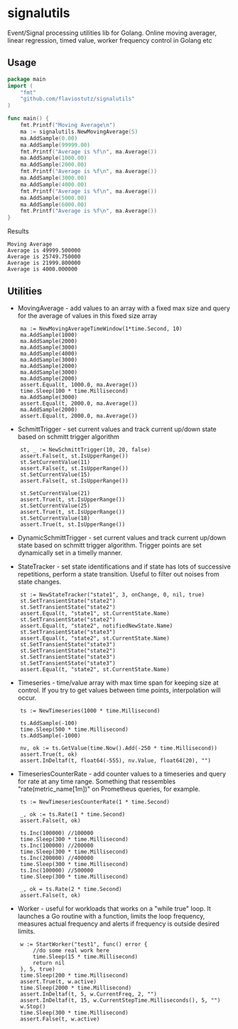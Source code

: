 # signalutils

Event/Signal processing utilities lib for Golang. Online moving averager, linear regression, timed value, worker frequency control in Golang etc

## Usage

```go
package main
import (
	"fmt"
	"github.com/flaviostutz/signalutils"
)

func main() {
	fmt.Printf("Moving Average\n")
	ma := signalutils.NewMovingAverage(5)
	ma.AddSample(0.00)
	ma.AddSample(99999.00)
	fmt.Printf("Average is %f\n", ma.Average())
	ma.AddSample(1000.00)
	ma.AddSample(2000.00)
	fmt.Printf("Average is %f\n", ma.Average())
	ma.AddSample(3000.00)
	ma.AddSample(4000.00)
	fmt.Printf("Average is %f\n", ma.Average())
	ma.AddSample(5000.00)
	ma.AddSample(6000.00)
	fmt.Printf("Average is %f\n", ma.Average())
}

```
Results
```
Moving Average
Average is 49999.500000
Average is 25749.750000
Average is 21999.800000
Average is 4000.000000
```

## Utilities

* MovingAverage - add values to an array with a fixed max size and query for the average of values in this fixed size array

```golang
	ma := NewMovingAverageTimeWindow(1*time.Second, 10)
	ma.AddSample(1000)
	ma.AddSample(2000)
	ma.AddSample(3000)
	ma.AddSample(4000)
	ma.AddSample(3000)
	ma.AddSample(2000)
	ma.AddSample(3000)
	ma.AddSample(2000)
	assert.Equal(t, 1000.0, ma.Average())
	time.Sleep(100 * time.Millisecond)
	ma.AddSample(3000)
	assert.Equal(t, 2000.0, ma.Average())
	ma.AddSample(2000)
	assert.Equal(t, 2000.0, ma.Average())
```

* SchmittTrigger - set current values and track current up/down state based on schmitt trigger algorithm

```golang
	st, _ := NewSchmittTrigger(10, 20, false)
	assert.False(t, st.IsUpperRange())
	st.SetCurrentValue(11)
	assert.False(t, st.IsUpperRange())
	st.SetCurrentValue(15)
	assert.False(t, st.IsUpperRange())

	st.SetCurrentValue(21)
	assert.True(t, st.IsUpperRange())
	st.SetCurrentValue(25)
	assert.True(t, st.IsUpperRange())
	st.SetCurrentValue(18)
	assert.True(t, st.IsUpperRange())
```

* DynamicSchmittTrigger - set current values and track current up/down state based on schmitt trigger algorithm. Trigger points are set dynamically set in a timelly manner.

* StateTracker - set state identifications and if state has lots of successive repetitions, perform a state transition. Useful to filter out noises from state changes.

```golang
	st := NewStateTracker("state1", 3, onChange, 0, nil, true)
	st.SetTransientState("state2")
	st.SetTransientState("state2")
	assert.Equal(t, "state1", st.CurrentState.Name)
	st.SetTransientState("state2")
	assert.Equal(t, "state2", notifiedNewState.Name)
	st.SetTransientState("state3")
	assert.Equal(t, "state2", st.CurrentState.Name)
	st.SetTransientState("state3")
	st.SetTransientState("state2")
	st.SetTransientState("state3")
	st.SetTransientState("state3")
	assert.Equal(t, "state2", st.CurrentState.Name)
```

* Timeseries - time/value array with max time span for keeping size at control. If you try to get values between time points, interpolation will occur.

```golang
	ts := NewTimeseries(1000 * time.Millisecond)

	ts.AddSample(-100)
	time.Sleep(500 * time.Millisecond)
	ts.AddSample(-1000)

	nv, ok := ts.GetValue(time.Now().Add(-250 * time.Millisecond))
	assert.True(t, ok)
	assert.InDeltaf(t, float64(-555), nv.Value, float64(20), "")
```

* TimeseriesCounterRate - add counter values to a timeseries and query for rate at any time range. Something that ressembles "rate(metric_name[1m])" on Prometheus queries, for example.

```golang
	ts := NewTimeseriesCounterRate(1 * time.Second)

	_, ok := ts.Rate(1 * time.Second)
	assert.False(t, ok)

	ts.Inc(100000) //100000
	time.Sleep(300 * time.Millisecond)
	ts.Inc(100000) //200000
	time.Sleep(300 * time.Millisecond)
	ts.Inc(200000) //400000
	time.Sleep(300 * time.Millisecond)
	ts.Inc(100000) //500000
	time.Sleep(300 * time.Millisecond)

	_, ok = ts.Rate(2 * time.Second)
	assert.False(t, ok)
```

* Worker - useful for workloads that works on a "while true" loop. It launches a Go routine with a function, limits the loop frequency, measures actual frequency and alerts if frequency is outside desired limits.

```golang
	w := StartWorker("test1", func() error {
		//do some real work here
		time.Sleep(15 * time.Millisecond)
		return nil
	}, 5, true)
	time.Sleep(200 * time.Millisecond)
	assert.True(t, w.active)
	time.Sleep(2000 * time.Millisecond)
	assert.InDeltaf(t, 5, w.CurrentFreq, 2, "")
	assert.InDeltaf(t, 15, w.CurrentStepTime.Milliseconds(), 5, "")
	w.Stop()
	time.Sleep(300 * time.Millisecond)
	assert.False(t, w.active)
```